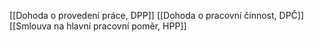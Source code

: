 [[Dohoda o provedení práce, DPP]]
[[Dohoda o pracovní činnost, DPČ]]
[[Smlouva na hlavní pracovní poměr, HPP]]